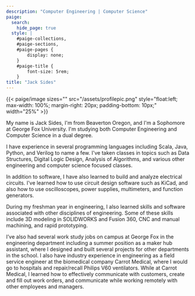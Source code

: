 ```yaml
---
description: "Computer Engineering | Computer Science"
paige:
  search:
    hide_page: true
  style: |
    #paige-collections,
    #paige-sections,
    #paige-pages {
        display: none;
    }
    #paige-title {
        font-size: 5rem;
    }
title: "Jack Sides"
---
```


{{< paige/image
sizes=""
src="/assets/profilepic.png"
style="float:left; max-width: 100%; margin-right: 20px; padding-bottom: 10px;"
width="25%" >}}

My name is Jack Sides, I'm from Beaverton Oregon, and I'm a Sophomore at George Fox University. I'm studying both Computer Engineering and Computer Science in a dual degree.

I have experience in several programming languages including Scala, Java, Python, and Verilog to name a few. I've taken classes in topics such as Data Structures, Digital Logic Design, Analysis of Algorithms, and various other engineering and computer science focused classes. 

In addition to software, I have also learned to build and analyze electrical circuits. I've learned how to use circuit design software such as KiCad, and also how to use oscilloscopes, power supplies, multimeters, and function generators.

During my freshman year in engineering, I also learned skills and software associated with other disciplines of engineering. Some of these skills include 3D modeling in SOLIDWORKS and Fusion 360, CNC and manual machining, and rapid prototyping.

I’ve also had several work study jobs on campus at George Fox in the engineering department including a summer position as a maker hub assistant, where I designed and built several projects for other departments in the school. I also have industry experience in engineering as a field service engineer at the biomedical company Carrot Medical, where I would go to hospitals and repair/recall Philips V60 ventilators. While at Carrot Medical, I learned how to effectively communicate with customers, create and fill out work orders, and communicate while working remotely with other employees and managers.

